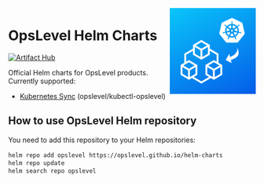 <img align="right" src="logo.png" width="175" height="175">

# OpsLevel Helm Charts

[![Artifact Hub](https://img.shields.io/endpoint?url=https://artifacthub.io/badge/repository/opslevel)](https://artifacthub.io/packages/search?repo=opslevel)


Official Helm charts for OpsLevel products. Currently supported:

- [Kubernetes Sync](https://github.com/OpsLevel/helm-charts/tree/main/charts/kubernetes-sync) (opslevel/kubectl-opslevel)

## How to use OpsLevel Helm repository

You need to add this repository to your Helm repositories:

```
helm repo add opslevel https://opslevel.github.io/helm-charts
helm repo update
helm search repo opslevel
```
